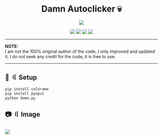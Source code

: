 <h1 align="center">
  Damn Autoclicker 💀
</h1>

<p align="center"> 
  <kbd>
<img src="https://cdn.discordapp.com/attachments/953748242481418362/997119457568759828/d100e352f1e7985fd6d7b924ea49cbaa.jpg">
  </kbd>
</p>
<p align="center">
  <img src="https://img.shields.io/github/languages/top/dev-hyns/Damn-Autoclicker?style=flat-square">
  <img src="https://img.shields.io/github/last-commit/dev-hyns/Damn-Autoclicker?style=flat-square">
  <img src="https://img.shields.io/github/stars/dev-hyns/Damn-Autoclicker?color=%02B039&label=Stars&style=flat-square">
  <img src="https://img.shields.io/github/forks/dev-hyns/Damn-Autoclicker?color=%02B039&label=Forks&style=flat-square">
</p>

---

</h2>

**NOTE:** \
I am not the 100% original author of the code, I only improved and updated it, I do not seek any credit for the code, it is free to use.

---

## <a id="setup"></a> 📁 〢 Setup

```python
pip install colorama
pip install pynput
python damn.py
```

## <a id="Image"></a> 📷 〢 Image
## <img src="https://media.discordapp.net/attachments/879770708656390154/997944462959460414/unknown.png">


